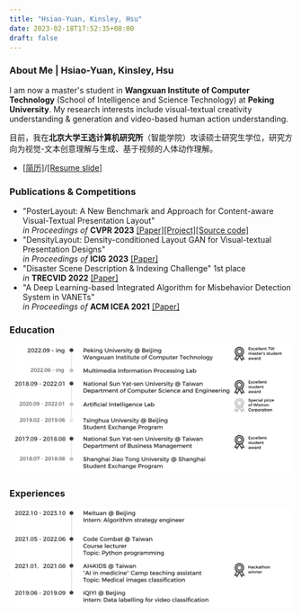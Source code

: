 ```yaml
---
title: "Hsiao-Yuan, Kinsley, Hsu"
date: 2023-02-18T17:52:35+08:00
draft: false
---
```


### About Me | Hsiao-Yuan, Kinsley, Hsu

I am now a master\'s student in **Wangxuan Institute of Computer Technology** (School of Intelligence and Science Technology) at **Peking University**. My research interests include visual-textual creativity understanding & generation and video-based human action understanding.

目前，我在**北京大学王选计算机研究所**（智能学院）攻读硕士研究生学位，研究方向为视觉-文本创意理解与生成、基于视频的人体动作理解。

- [[简历]](/hsiaoyuanhsu_public_cv.pdf)/[[Resume slide]](/hsiaoyuanhsu_public_slide.pdf)

### Publications & Competitions

- \"PosterLayout: A New Benchmark and Approach for Content-aware Visual-Textual Presentation Layout\"<br />*in Proceedings of* **CVPR 2023** [[Paper]](https://openaccess.thecvf.com/content/CVPR2023/html/Hsu_PosterLayout_A_New_Benchmark_and_Approach_for_Content-Aware_Visual-Textual_Presentation_CVPR_2023_paper.html)[[Project]](http://39.108.48.32/mipl/PosterLayout/)[[Source code]](https://github.com/PKU-ICST-MIPL/PosterLayout-CVPR2023)
- \"DensityLayout: Density-conditioned Layout GAN for Visual-textual Presentation Designs\"<br />*in Proceedings of* **ICIG 2023** [[Paper]](http://dx.doi.org/10.1007/978-3-031-46308-2_16)
- \"Disaster Scene Description & Indexing Challenge\" 1st place<br />*in* **TRECVID 2022** [[Paper]](https://www-nlpir.nist.gov/projects/tvpubs/tv22.papers/pku_wict.pdf)
- \"A Deep Learning-based Integrated Algorithm for Misbehavior Detection System in VANETs\"<br />*in Proceedings of* **ACM ICEA 2021** [[Paper]](https://dl.acm.org/doi/abs/10.1145/3491396.3506509)

### Education
<img src="education.png">

### Experiences
<img src="experience.png">
